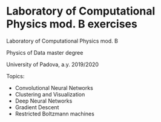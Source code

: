 # Laboratory of Computational Physics mod. B exercises

Laboratory of Computational Physics mod. B

Physics of Data master degree

University of Padova, a.y. 2019/2020

Topics:

- Convolutional Neural Networks
- Clustering and Visualization
- Deep Neural Networks
- Gradient Descent
- Restricted Boltzmann machines
